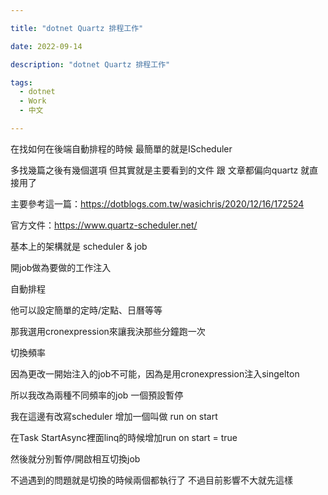 ```yaml
---

title: "dotnet Quartz 排程工作"

date: 2022-09-14

description: "dotnet Quartz 排程工作"

tags:
  - dotnet
  - Work
  - 中文

---
```


在找如何在後端自動排程的時候 最簡單的就是IScheduler

多找幾篇之後有幾個選項 但其實就是主要看到的文件 跟 文章都偏向quartz 就直接用了

主要參考這一篇：https://dotblogs.com.tw/wasichris/2020/12/16/172524

官方文件：https://www.quartz-scheduler.net/

基本上的架構就是 scheduler & job

開job做為要做的工作注入

自動排程

他可以設定簡單的定時/定點、日曆等等

那我選用cronexpression來讓我決那些分鐘跑一次

切換頻率

因為更改一開始注入的job不可能，因為是用cronexpression注入singelton

所以我改為兩種不同頻率的job 一個預設暫停

我在這邊有改寫scheduler 增加一個叫做 run on start

在Task StartAsync裡面linq的時候增加run on start = true

然後就分別暫停/開啟相互切換job

不過遇到的問題就是切換的時候兩個都執行了 不過目前影響不大就先這樣

